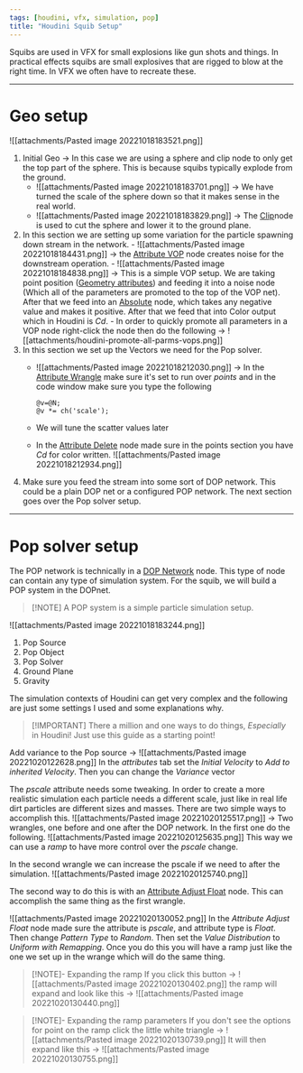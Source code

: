 ```yaml
---
tags: [houdini, vfx, simulation, pop]
title: "Houdini Squib Setup"
---
```


Squibs are used in VFX for small explosions like gun shots and things. In practical effects squibs are small explosives that are rigged to blow at the right time. In VFX we often have to recreate these.


---
# Geo setup
![[attachments/Pasted image 20221018183521.png]]
1. Initial Geo -> In this case we are using a sphere and clip node to only get the top part of the sphere. This is because squibs typically explode from the ground.
	- ![[attachments/Pasted image 20221018183701.png]] -> We have turned the scale of the sphere down so that it makes sense in the real world.
	- ![[attachments/Pasted image 20221018183829.png]] -> The [Clip](https://www.sidefx.com/docs/houdini/nodes/sop/clip)node is used to cut the sphere and lower it to the ground plane.
2. In this section we are setting up some variation for the particle spawning down stream in the network.
		- ![[attachments/Pasted image 20221018184431.png]] -> the [Attribute VOP](https://www.sidefx.com/docs/houdini/nodes/sop/attribvop.html) node creates noise for the downstream operation.
		- ![[attachments/Pasted image 20221018184838.png]] -> This is a simple VOP setup. We are taking point position ([Geometry attributes](https://www.sidefx.com/docs/houdini/model/attributes.html)) and feeding it into a noise node (Which all of the parameters are promoted to the top of the VOP net). After that we feed into an [Absolute](https://www.sidefx.com/docs/houdini/nodes/vop/abs.html) node, which takes any negative value and makes it positive. After that we feed that into Color output which in Houdini is *Cd*.
			- In order to quickly promote all parameters in a VOP node right-click the node then do the following -> ![[attachments/houdini-promote-all-parms-vops.png]]
3. In this section we set up the Vectors we need for the Pop solver.
	- ![[attachments/Pasted image 20221018212030.png]] -> In the [Attribute Wrangle](https://www.sidefx.com/docs/houdini/nodes/sop/attribwrangle.html) make sure it's set to run over *points* and in the code window make sure you type the following
		```vex
		@v=@N;
		@v *= ch('scale');
		```
 
	- We will tune the scatter values later
	- In the [Attribute Delete](https://www.sidefx.com/docs/houdini/nodes/sop/attribdelete.html) node made sure in the points section you have *Cd* for color written. ![[attachments/Pasted image 20221018212934.png]]
4. Make sure you feed the stream into some sort of DOP network. This could be a plain DOP net or a configured POP network. The next section goes over the Pop solver setup.
---
# Pop solver setup

The POP network is technically in a [DOP Network](https://www.sidefx.com/docs/houdini/nodes/sop/dopnet.html) node. This type of node can contain any type of simulation system. For the squib, we will build a POP system in the DOPnet. 

>[!NOTE] A POP system is a simple particle simulation setup.


![[attachments/Pasted image 20221018183244.png]]
1. Pop Source
2. Pop Object
3. Pop Solver
4. Ground Plane
5. Gravity

 The simulation contexts of Houdini can get very complex and the following are just some settings I used and some explanations why.

>[!IMPORTANT] There a million and one ways to do things, *Especially* in Houdini! Just use this guide as a starting point!

Add variance to the Pop source -> ![[attachments/Pasted image 20221020122628.png]]
In the *attributes* tab set the *Initial Velocity* to *Add to inherited Velocity*. Then you can change the *Variance* vector

The *pscale* attribute needs some tweaking. In order to create a more realistic simulation each particle needs a different scale, just like in real life dirt particles are different sizes and masses.  There are two simple ways to accomplish this.
![[attachments/Pasted image 20221020125517.png]] -> Two wrangles, one before and one after the DOP network.
In the first one do the following.
![[attachments/Pasted image 20221020125635.png]]
This way we can use a *ramp* to have more control over the *pscale* change.

In the second wrangle we can increase the pscale if we need to after the simulation.
![[attachments/Pasted image 20221020125740.png]]

The second way to do this is with an [Attribute Adjust Float](https://www.sidefx.com/docs/houdini/nodes/sop/attribadjustfloat.html)
node. This can accomplish the same thing as the first wrangle.

![[attachments/Pasted image 20221020130052.png]]
In the *Attribute Adjust Float* node made sure the attribute is *pscale*, and attribute type is *Float*. Then change *Pattern Type* to *Random*. Then set the *Value Distribution* to *Uniform with Remapping*. Once you do this you will have a ramp just like the one we set up in the wrange which will do the same thing.

>[!NOTE]- Expanding the ramp
> If you click this button -> ![[attachments/Pasted image 20221020130402.png]] the ramp will expand and look like this -> ![[attachments/Pasted image 20221020130440.png]]

>[!NOTE]- Expanding the ramp parameters
> If you don't see the options for point on the ramp click the little white triangle -> ![[attachments/Pasted image 20221020130739.png]] 
> It will then expand like this -> ![[attachments/Pasted image 20221020130755.png]]



